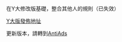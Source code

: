 在Y大修改版基礎，整合其他人的規則（已失效）

[Y大版發佈地址](https://github.com/ywzhaiqi/userChromeJS/tree/master/YoukuantiadsModY)

更新版本，請轉到[AntiAds](/Antiads)